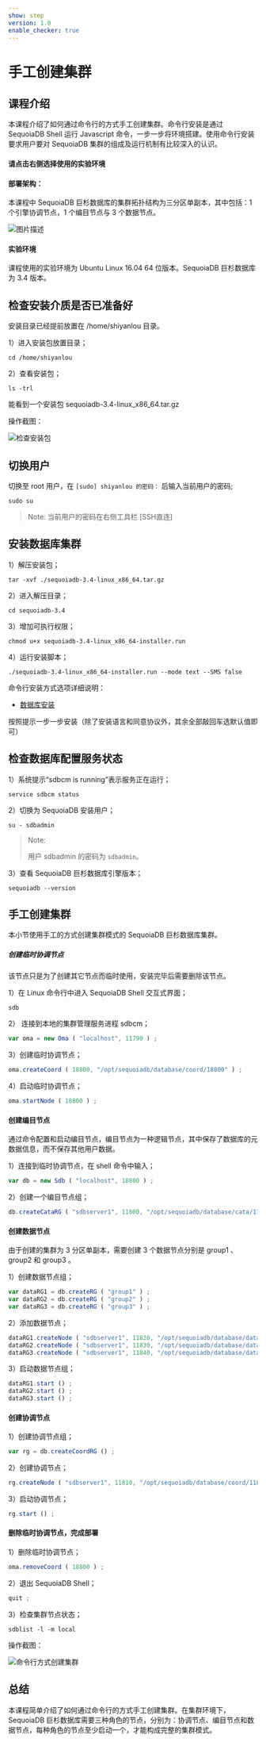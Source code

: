 ```yaml
---
show: step
version: 1.0
enable_checker: true
---
```


# 手工创建集群


## 课程介绍

本课程介绍了如何通过命令行的方式手工创建集群。命令行安装是通过 SequoiaDB Shell 运行 Javascript 命令，一步一步将环境搭建。使用命令行安装要求用户要对 SequoiaDB 集群的组成及运行机制有比较深入的认识。


#### 请点击右侧选择使用的实验环境

#### 部署架构：
本课程中 SequoiaDB 巨杉数据库的集群拓扑结构为三分区单副本，其中包括：1 个引擎协调节点，1 个编目节点与 3 个数据节点。

![图片描述](https://doc.shiyanlou.com/courses/1480/1207281/96cb907f16094f2f959938fe26df8546-0)

#### 实验环境
课程使用的实验环境为 Ubuntu Linux 16.04 64 位版本。SequoiaDB 巨杉数据库为 3.4 版本。


##  检查安装介质是否已准备好
安装目录已经提前放置在 /home/shiyanlou 目录。

1）进入安装包放置目录；

```shell
cd /home/shiyanlou
```

2）查看安装包；

```shell
ls -trl
```

能看到一个安装包 sequoiadb-3.4-linux_x86_64.tar.gz 

操作截图：

![检查安装包](https://doc.shiyanlou.com/courses/1480/1207281/e214dde79c79e81c592b6aad4cee8c69-0)

## 切换用户

切换至 root 用户，在 `[sudo] shiyanlou 的密码：` 后输入当前用户的密码;

```shell
sudo su
```

> Note:
> 当前用户的密码在右侧工具栏 [SSH直连]


## 安装数据库集群

1）解压安装包； 

```shell
tar -xvf ./sequoiadb-3.4-linux_x86_64.tar.gz
```

2）进入解压目录；

```shell
cd sequoiadb-3.4
```

3）增加可执行权限；

```shell
chmod u+x sequoiadb-3.4-linux_x86_64-installer.run
```

4）运行安装脚本；

```shell
./sequoiadb-3.4-linux_x86_64-installer.run --mode text --SMS false
```
命令行安装方式选项详细说明：
* [数据库安装](http://doc.sequoiadb.com/cn/sequoiadb-cat_id-1432191000-edition_id-0)

按照提示一步一步安装（除了安装语言和同意协议外，其余全部敲回车选默认值即可）


## 检查数据库配置服务状态

1）系统提示“sdbcm is running”表示服务正在运行；

```shell
service sdbcm status
```

2）切换为 SequoiaDB 安装用户；

```shell
su - sdbadmin
```

>Note:
>
>用户 sdbadmin 的密码为 `sdbadmin`。


3）查看 SequoiaDB 巨杉数据库引擎版本；

```shell
sequoiadb --version
```


## 手工创建集群

本小节使用手工的方式创建集群模式的 SequoiaDB 巨杉数据库集群。

##### 创建临时协调节点

该节点只是为了创建其它节点而临时使用，安装完毕后需要删除该节点。

1）在 Linux 命令行中进入 SequoiaDB Shell 交互式界面；

```shell
sdb
```

2） 连接到本地的集群管理服务进程 sdbcm；

```javascript
var oma = new Oma ( "localhost", 11790 ) ;
```

3）创建临时协调节点；

```javascript
oma.createCoord ( 18800, "/opt/sequoiadb/database/coord/18800" ) ;
```

4）启动临时协调节点；

```javascript
oma.startNode ( 18800 ) ;
```

#### 创建编目节点

通过命令配置和启动编目节点，编目节点为一种逻辑节点，其中保存了数据库的元数据信息，而不保存其他用户数据。

1）连接到临时协调节点，在 shell 命令中输入；

```javascript
var db = new Sdb ( "localhost", 18800 ) ;
```

2）创建一个编目节点组；

```javascript
db.createCataRG ( "sdbserver1", 11800, "/opt/sequoiadb/database/cata/11800" ) ;
```



#### 创建数据节点
由于创建的集群为 3 分区单副本，需要创建 3 个数据节点分别是 group1 、group2 和 group3 。

1）创建数据节点组；

```javascript
var dataRG1 = db.createRG ( "group1" ) ;
var dataRG2 = db.createRG ( "group2" ) ;
var dataRG3 = db.createRG ( "group3" ) ;
```

2）添加数据节点；

```javascript
dataRG1.createNode ( "sdbserver1", 11820, "/opt/sequoiadb/database/data/11820", { "logfilenum":5 } ) ;
dataRG2.createNode ( "sdbserver1", 11830, "/opt/sequoiadb/database/data/11830", { "logfilenum":5 } ) ;
dataRG3.createNode ( "sdbserver1", 11840, "/opt/sequoiadb/database/data/11840", { "logfilenum":5 } ) ;
```

3）启动数据节点组；

```javascript
dataRG1.start () ;
dataRG2.start () ;
dataRG3.start () ;
```

#### 创建协调节点

1）创建协调节点组；

```javascript
var rg = db.createCoordRG () ;
```

2）创建协调节点；

```javascript
rg.createNode ( "sdbserver1", 11810, "/opt/sequoiadb/database/coord/11810", { "logfilenum":5 } ) ;
```

3）启动协调节点；

```javascript
rg.start () ;
```


#### 删除临时协调节点，完成部署

1）删除临时协调节点；

```javascript
oma.removeCoord ( 18800 ) ;
```

2）退出 SequoiaDB Shell；

```javascript
quit ;
```

3）检查集群节点状态；

```shell
sdblist -l -m local
```

操作截图：

![命令行方式创建集群](https://doc.shiyanlou.com/courses/1480/1207281/f50580950e460d16b59d78db18192647-0)


## 总结

本课程简单介绍了如何通过命令行的方式手工创建集群。在集群环境下，SequoiaDB 巨杉数据库需要三种角色的节点，分别为：协调节点、编目节点和数据节点，每种角色的节点至少启动一个，才能构成完整的集群模式。

